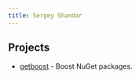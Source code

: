 ```yaml
---
title: Sergey Shandar
---
```

## Projects

- [getboost](https://github.com/sergey-shandar/getboost/blob/master/readme.md) - Boost NuGet packages.
